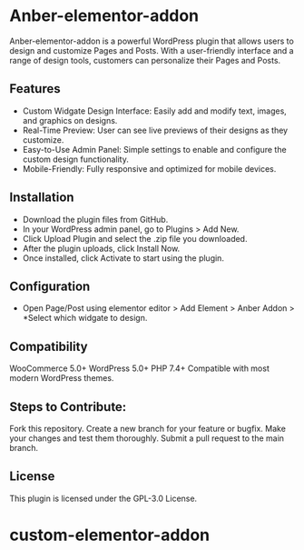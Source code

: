 # Anber-elementor-addon
 
Anber-elementor-addon is a powerful WordPress plugin that allows users to design and customize Pages and Posts. With a user-friendly interface and a range of design tools, customers can personalize their Pages and Posts.

## Features
* Custom Widgate Design Interface: Easily add and modify text, images, and graphics on designs.
* Real-Time Preview: User can see live previews of their designs as they customize.
* Easy-to-Use Admin Panel: Simple settings to enable and configure the custom design functionality.
* Mobile-Friendly: Fully responsive and optimized for mobile devices.

## Installation
* Download the plugin files from GitHub.
* In your WordPress admin panel, go to Plugins > Add New.
* Click Upload Plugin and select the .zip file you downloaded.
* After the plugin uploads, click Install Now.
* Once installed, click Activate to start using the plugin.

## Configuration
* Open Page/Post using elementor editor > Add Element > Anber Addon > *Select which widgate to design.

## Compatibility
WooCommerce 5.0+ WordPress 5.0+ PHP 7.4+ Compatible with most modern WordPress themes.

## Steps to Contribute:
Fork this repository. Create a new branch for your feature or bugfix. Make your changes and test them thoroughly. Submit a pull request to the main branch.

## License
This plugin is licensed under the GPL-3.0 License.
# custom-elementor-addon
